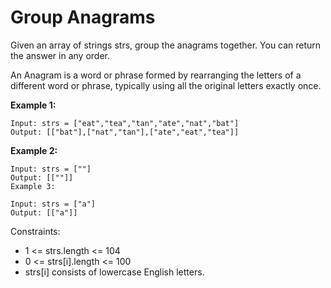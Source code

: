 # Group Anagrams
Given an array of strings strs, group the anagrams together. You can return the answer in any order.

An Anagram is a word or phrase formed by rearranging the letters of a different word or phrase, typically using all the original letters exactly once.

 

**Example 1:**
```
Input: strs = ["eat","tea","tan","ate","nat","bat"]
Output: [["bat"],["nat","tan"],["ate","eat","tea"]]
```

**Example 2:**
```
Input: strs = [""]
Output: [[""]]
Example 3:

Input: strs = ["a"]
Output: [["a"]]
```
 

Constraints:
- 1 <= strs.length <= 104
- 0 <= strs[i].length <= 100
- strs[i] consists of lowercase English letters.